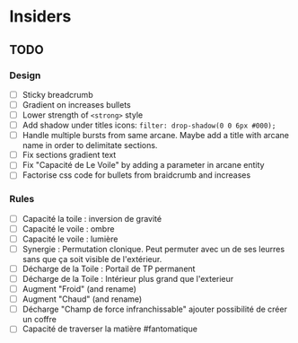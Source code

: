 # Insiders

## TODO

### Design
- [ ] Sticky breadcrumb
- [ ] Gradient on increases bullets
- [ ] Lower strength of `<strong>` style
- [ ] Add shadow under titles icons: `filter: drop-shadow(0 0 6px #000);`
- [ ] Handle multiple bursts from same arcane. Maybe add a title with arcane name in order to delimitate sections.
- [ ] Fix sections gradient text
- [ ] Fix "Capacité de Le Voile" by adding a parameter in arcane entity
- [ ] Factorise css code for bullets from braidcrumb and increases

### Rules
- [ ] Capacité la toile : inversion de gravité
- [ ] Capacité le voile : ombre
- [ ] Capacité le voile : lumière
- [ ] Synergie : Permutation clonique. Peut permuter avec un de ses leurres sans que ça soit visible de l'extérieur.
- [ ] Décharge de la Toile : Portail de TP permanent
- [ ] Décharge de la Toile : Intérieur plus grand que l'exterieur
- [ ] Augment "Froid" (and rename)
- [ ] Augment "Chaud" (and rename)
- [ ] Décharge "Champ de force infranchissable" ajouter possibilité de créer un coffre
- [ ] Capacité de traverser la matière #fantomatique
